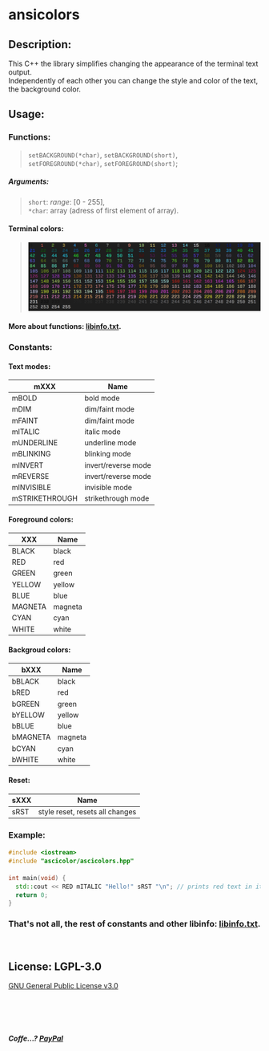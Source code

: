 # ansicolors

## Description: 
This C++ the library simplifies changing the appearance of the terminal text output.  
Independently of each other you can change the style and color of the text, the background color.

## Usage:

### Functions:
>`setBACKGROUND(*char)`, `setBACKGROUND(short)`,   
>`setFOREGROUND(*char)`, `setFOREGROUND(short)`;  
##### Arguments:  
> `short`: *range*: [0 - 255],  
>`*char`: array (adress of first element of array). 

#### Terminal colors:

> ![Colors](https://github.com/Dolfost/ansicolors/blob/main/readme/terminal_colors.png)
#### More about functions: [libinfo.txt](https://github.com/Dolfost/ansicolors/blob/main/readme/libinfo.txt).

### Constants:

#### Text modes:
mXXX           | Name
---------------|----------------------------
mBOLD 		     | bold mode
mDIM  		     | dim/faint mode
mFAINT 		     | dim/faint mode 
mITALIC 	     | italic mode 
mUNDERLINE	   | underline mode 
mBLINKING	     | blinking mode 
mINVERT		     | invert/reverse mode  
mREVERSE       |	invert/reverse mode  
mINVISIBLE	   | invisible mode  
mSTRIKETHROUGH |	strikethrough mode
                
#### Foreground colors:
XXX        | Name
-----------|--------------------------------
BLACK		   |    black 
RED		     |    red
GREEN		   |    green
YELLOW	   |    yellow
BLUE		   |    blue
MAGNETA		 |    magneta
CYAN		   |    cyan
WHITE		   |     white
                
#### Backgroud colors:
bXXX       | Name
-----------|--------------------------------
bBLACK		 |    black
bRED		   |    red 
bGREEN	   |   	green
bYELLOW		 |    yellow
bBLUE		   |    blue 
bMAGNETA	 |    magneta
bCYAN		   |    cyan
bWHITE		 |    white

#### Reset:
sXXX      | Name
----------|---------------------------------
sRST		  |     style reset, resets all changes

### Example:
```C++
#include <iostream>
#include "ascicolor/ascicolors.hpp"

int main(void) {
  std::cout << RED mITALIC "Hello!" sRST "\n"; // prints red text in italic style (mode)
  return 0;
}
```

### That's not all, the rest of constants and other libinfo: [libinfo.txt](https://github.com/Dolfost/ansicolors/blob/main/readme/libinfo.txt). 

‎  
## License: LGPL-3.0
[GNU General Public License v3.0](https://github.com/Dolfost/ansicolors/blob/main/COPYING)  
‎  
‎  
‎  
‎
‎
‎
##### *Coffe...?* [PayPal](https://www.paypal.com/donate?hosted_button_id=BZ6DNYKFPBWNA)  
